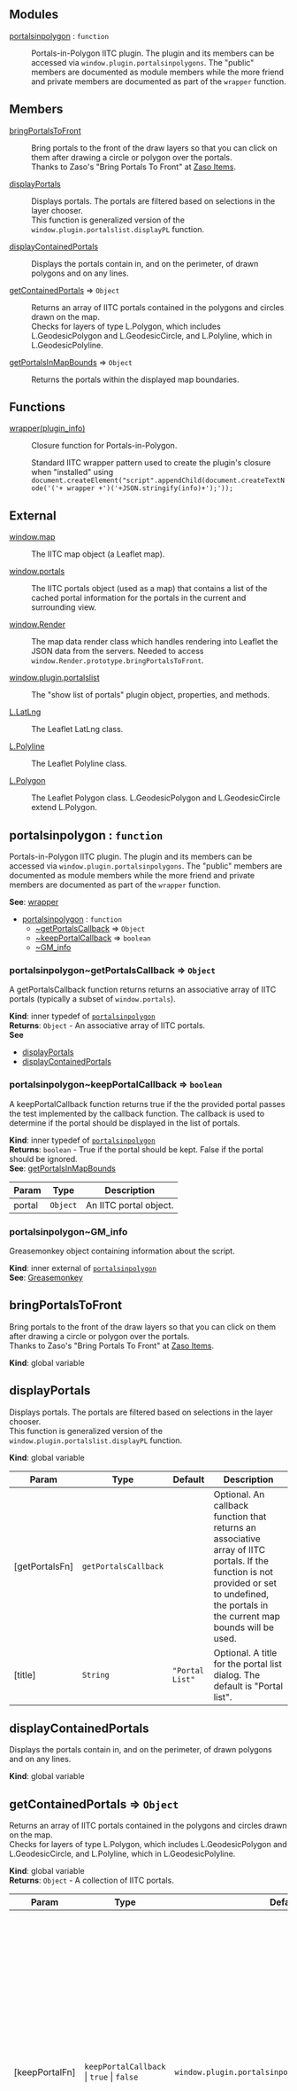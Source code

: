## Modules

<dl>
<dt><a href="#module_portalsinpolygon">portalsinpolygon</a> : <code>function</code></dt>
<dd><p>Portals-in-Polygon IITC plugin.  The plugin and its members can be accessed via
<code>window.plugin.portalsinpolygons</code>.  The &quot;public&quot; members are documented as module members while the more
friend and private members are documented as part of the <code>wrapper</code> function.</p>
</dd>
</dl>

## Members

<dl>
<dt><a href="#bringPortalsToFront">bringPortalsToFront</a></dt>
<dd><p>Bring portals to the front of the draw layers so that you can click on
them after drawing a circle or polygon over the portals.
<br>
Thanks to Zaso&#39;s &quot;Bring Portals To Front&quot; at
<a href="http://www.giacintogarcea.com/ingress/iitc/bring-portals-to-front-by-zaso.meta.js"> Zaso Items</a>.</p>
</dd>
<dt><a href="#displayPortals">displayPortals</a></dt>
<dd><p>Displays portals.  The portals are filtered based on selections in the layer chooser.
<br>
This function is generalized version of the <code>window.plugin.portalslist.displayPL</code> function.</p>
</dd>
<dt><a href="#displayContainedPortals">displayContainedPortals</a></dt>
<dd><p>Displays the portals contain in, and on the perimeter, of drawn polygons
and on any lines.</p>
</dd>
<dt><a href="#getContainedPortals">getContainedPortals</a> ⇒ <code>Object</code></dt>
<dd><p>Returns an array of IITC portals contained in the polygons and circles
drawn on the map.<br>
Checks for layers of type L.Polygon, which includes L.GeodesicPolygon
and L.GeodesicCircle, and L.Polyline, which in L.GeodesicPolyline.</p>
</dd>
<dt><a href="#getPortalsInMapBounds">getPortalsInMapBounds</a> ⇒ <code>Object</code></dt>
<dd><p>Returns the portals within the displayed map boundaries.</p>
</dd>
</dl>

## Functions

<dl>
<dt><a href="#wrapper">wrapper(plugin_info)</a></dt>
<dd><p>Closure function for Portals-in-Polygon.</p>
<p>Standard IITC wrapper pattern used to create the plugin&#39;s closure when
&quot;installed&quot; using <code>document.createElement(&quot;script&quot;.appendChild(document.createTextNode(&#39;(&#39;+ wrapper +&#39;)(&#39;+JSON.stringify(info)+&#39;);&#39;));</code></p>
</dd>
</dl>

## External

<dl>
<dt><a href="#external_window.map">window.map</a></dt>
<dd><p>The IITC map object (a Leaflet map).</p>
</dd>
<dt><a href="#external_window.portals">window.portals</a></dt>
<dd><p>The IITC portals object (used as a map) that contains a list of the cached
portal information for the portals in the current and surrounding view.</p>
</dd>
<dt><a href="#external_window.Render">window.Render</a></dt>
<dd><p>The map data render class which handles rendering into Leaflet the JSON data from the servers.  Needed to access
<code>window.Render.prototype.bringPortalsToFront</code>.</p>
</dd>
<dt><a href="#external_window.plugin.portalslist">window.plugin.portalslist</a></dt>
<dd><p>The &quot;show list of portals&quot; plugin object, properties, and methods.</p>
</dd>
<dt><a href="#external_L.LatLng">L.LatLng</a></dt>
<dd><p>The Leaflet LatLng class.</p>
</dd>
<dt><a href="#external_L.Polyline">L.Polyline</a></dt>
<dd><p>The Leaflet Polyline class.</p>
</dd>
<dt><a href="#external_L.Polygon">L.Polygon</a></dt>
<dd><p>The Leaflet Polygon class.
L.GeodesicPolygon and L.GeodesicCircle extend L.Polygon.</p>
</dd>
</dl>

<a name="module_portalsinpolygon"></a>

## portalsinpolygon : <code>function</code>
Portals-in-Polygon IITC plugin.  The plugin and its members can be accessed via`window.plugin.portalsinpolygons`.  The "public" members are documented as module members while the morefriend and private members are documented as part of the `wrapper` function.

**See**: [wrapper](#wrapper)  

* [portalsinpolygon](#module_portalsinpolygon) : <code>function</code>
    * [~getPortalsCallback](#module_portalsinpolygon..getPortalsCallback) ⇒ <code>Object</code>
    * [~keepPortalCallback](#module_portalsinpolygon..keepPortalCallback) ⇒ <code>boolean</code>
    * [~GM_info](#external_GM_info)

<a name="module_portalsinpolygon..getPortalsCallback"></a>

### portalsinpolygon~getPortalsCallback ⇒ <code>Object</code>
A getPortalsCallback function returns returns an associative array of IITC portals (typically a subsetof `window.portals`).

**Kind**: inner typedef of <code>[portalsinpolygon](#module_portalsinpolygon)</code>  
**Returns**: <code>Object</code> - An associative array of IITC portals.  
**See**

- [displayPortals](#displayPortals)
- [displayContainedPortals](#displayContainedPortals)

<a name="module_portalsinpolygon..keepPortalCallback"></a>

### portalsinpolygon~keepPortalCallback ⇒ <code>boolean</code>
A keepPortalCallback function returns true if the the provided portal passes the test implemented by thecallback function.  The callback is used to determine if the portal should be displayed in the list of portals.

**Kind**: inner typedef of <code>[portalsinpolygon](#module_portalsinpolygon)</code>  
**Returns**: <code>boolean</code> - True if the portal should be kept.  False if the portal should be ignored.  
**See**: [getPortalsInMapBounds](#getPortalsInMapBounds)  

| Param | Type | Description |
| --- | --- | --- |
| portal | <code>Object</code> | An IITC portal object. |

<a name="external_GM_info"></a>

### portalsinpolygon~GM_info
Greasemonkey object containing information about the script.

**Kind**: inner external of <code>[portalsinpolygon](#module_portalsinpolygon)</code>  
**See**: [Greasemonkey](http://www.greasespot.net/)  
<a name="bringPortalsToFront"></a>

## bringPortalsToFront
Bring portals to the front of the draw layers so that you can click onthem after drawing a circle or polygon over the portals.<br>Thanks to Zaso's "Bring Portals To Front" at<a href="http://www.giacintogarcea.com/ingress/iitc/bring-portals-to-front-by-zaso.meta.js"> Zaso Items</a>.

**Kind**: global variable  
<a name="displayPortals"></a>

## displayPortals
Displays portals.  The portals are filtered based on selections in the layer chooser.<br>This function is generalized version of the `window.plugin.portalslist.displayPL` function.

**Kind**: global variable  

| Param | Type | Default | Description |
| --- | --- | --- | --- |
| [getPortalsFn] | <code>getPortalsCallback</code> |  | Optional. An callback function that returns an associative array of IITC 	portals. If the function is not provided or set to undefined, the portals in the current map bounds will be 	used. |
| [title] | <code>String</code> | <code>&quot;Portal List&quot;</code> | Optional. A title for the portal list dialog.  The default is "Portal list". |

<a name="displayContainedPortals"></a>

## displayContainedPortals
Displays the portals contain in, and on the perimeter, of drawn polygonsand on any lines.

**Kind**: global variable  
<a name="getContainedPortals"></a>

## getContainedPortals ⇒ <code>Object</code>
Returns an array of IITC portals contained in the polygons and circlesdrawn on the map.<br>Checks for layers of type L.Polygon, which includes L.GeodesicPolygonand L.GeodesicCircle, and L.Polyline, which in L.GeodesicPolyline.

**Kind**: global variable  
**Returns**: <code>Object</code> - A collection of IITC portals.  

| Param | Type | Default | Description |
| --- | --- | --- | --- |
| [keepPortalFn] | <code>keepPortalCallback</code> &#124; <code>true</code> &#124; <code>false</code> | <code>window.plugin.portalsinpolygons.isPortalDisplayed</code> | If a callback function is  provided, it will be called and passed the IITC portal object. If keepPortalFn is not a function and is set to  something falsy, the portals will not be filtered.  If keepPortalCallback is not provided, explicitly 	undefined, or something truthy, then the default filtering will be  performed which is to filter portals based on the layer group selections of "Unclaimed Portals", 	"Level 1 Portals" to "Level 8 Portals", "Enlightened" and "Resistance". |

<a name="getPortalsInMapBounds"></a>

## getPortalsInMapBounds ⇒ <code>Object</code>
Returns the portals within the displayed map boundaries.

**Kind**: global variable  
**Returns**: <code>Object</code> - An associative array of IITC portal objects (a subset of `window.portals`).  

| Param | Type | Default | Description |
| --- | --- | --- | --- |
| [keepPortalFn] | <code>keepPortalCallback</code> &#124; <code>true</code> &#124; <code>false</code> | <code>portalsinpolygons.isPortalDisplayed</code> | If a callback function is  provided, it will be called and passed the IITC portal object. If keepPortalFn is not a function and is set to  something falsy, the portals will not be filtered.  If keepPortalCallback is not provided, explicitly 	undefined, or something truthy, then the default filtering will be  performed which is to filter portals based on the layer group selections of "Unclaimed Portals", 	"Level 1 Portals" to "Level 8 Portals", "Enlightened" and "Resistance". |

<a name="wrapper"></a>

## wrapper(plugin_info)
Closure function for Portals-in-Polygon.Standard IITC wrapper pattern used to create the plugin's closure when"installed" using `document.createElement("script".appendChild(document.createTextNode('('+ wrapper +')('+JSON.stringify(info)+');'));`

**Kind**: global function  

| Param | Type | Description |
| --- | --- | --- |
| plugin_info | <code>Object</code> | Object containing Greasemonkey/Tampermonkey information about the plugin. |
| plugin_info.script | <code>string</code> | Greasemonkey/Tampermonkey information about the plugin. |
| plugin_info.script.version | <code>string</code> | GM_info.script.version. |
| plugin_info.script.name | <code>string</code> | GM_info.script.name. |
| plugin_info.script.description | <code>string</code> | GM_info.script.description. |


* [wrapper(plugin_info)](#wrapper)
    * [~portalsinpolygons](#wrapper..portalsinpolygons) : <code>object</code>
        * [.requiredPlugins](#wrapper..portalsinpolygons.requiredPlugins) : <code>Array</code>
        * [.layerChooserName](#wrapper..portalsinpolygons.layerChooserName)
        * [.formattedPortalList(portals)](#wrapper..portalsinpolygons.formattedPortalList) ⇒
        * [.getLayerClassName(layer)](#wrapper..portalsinpolygons.getLayerClassName) ⇒ <code>String</code>
        * [.getPortalGuidsFilteredByLayerGroup(portals)](#wrapper..portalsinpolygons.getPortalGuidsFilteredByLayerGroup) ⇒ <code>Array.&lt;string&gt;</code>
        * [.getToolboxControls()](#wrapper..portalsinpolygons.getToolboxControls) ⇒ <code>Object</code>
        * [.isPortalDisplayed(portal)](#wrapper..portalsinpolygons.isPortalDisplayed) ⇒ <code>Object</code> &#124; <code>null</code>
        * [.mapZoomHasPortals()](#wrapper..portalsinpolygons.mapZoomHasPortals) ⇒ <code>boolean</code>
        * [.prerequisitePluginsInstalled()](#wrapper..portalsinpolygons.prerequisitePluginsInstalled) ⇒ <code>boolean</code>
        * [.setup()](#wrapper..portalsinpolygons.setup)

<a name="wrapper..portalsinpolygons"></a>

### wrapper~portalsinpolygons : <code>object</code>
Portals-in-Polygon namespace.  `portalsinpolygon` is set to `window.plugin.portalsinpolygons`.

**Kind**: inner namespace of <code>[wrapper](#wrapper)</code>  

* [~portalsinpolygons](#wrapper..portalsinpolygons) : <code>object</code>
    * [.requiredPlugins](#wrapper..portalsinpolygons.requiredPlugins) : <code>Array</code>
    * [.layerChooserName](#wrapper..portalsinpolygons.layerChooserName)
    * [.formattedPortalList(portals)](#wrapper..portalsinpolygons.formattedPortalList) ⇒
    * [.getLayerClassName(layer)](#wrapper..portalsinpolygons.getLayerClassName) ⇒ <code>String</code>
    * [.getPortalGuidsFilteredByLayerGroup(portals)](#wrapper..portalsinpolygons.getPortalGuidsFilteredByLayerGroup) ⇒ <code>Array.&lt;string&gt;</code>
    * [.getToolboxControls()](#wrapper..portalsinpolygons.getToolboxControls) ⇒ <code>Object</code>
    * [.isPortalDisplayed(portal)](#wrapper..portalsinpolygons.isPortalDisplayed) ⇒ <code>Object</code> &#124; <code>null</code>
    * [.mapZoomHasPortals()](#wrapper..portalsinpolygons.mapZoomHasPortals) ⇒ <code>boolean</code>
    * [.prerequisitePluginsInstalled()](#wrapper..portalsinpolygons.prerequisitePluginsInstalled) ⇒ <code>boolean</code>
    * [.setup()](#wrapper..portalsinpolygons.setup)

<a name="wrapper..portalsinpolygons.requiredPlugins"></a>

#### portalsinpolygons.requiredPlugins : <code>Array</code>
An array of objects describing the required plugins.  Each object hashas the properties `object` and `name`.  The `name` value appears inmessaging if there are missing plugins.

**Kind**: static property of <code>[portalsinpolygons](#wrapper..portalsinpolygons)</code>  
<a name="wrapper..portalsinpolygons.layerChooserName"></a>

#### portalsinpolygons.layerChooserName
Used when calling `window.isLayerGroupDisplayed(<String> name)`. E.g.,`window.isLayerGroupDisplayed(portalsinpolygons.layerChooserName[portal.options.data.level])`.

**Kind**: static property of <code>[portalsinpolygons](#wrapper..portalsinpolygons)</code>  
<a name="wrapper..portalsinpolygons.formattedPortalList"></a>

#### portalsinpolygons.formattedPortalList(portals) ⇒
Gets and formats the portal information that will be used in the portal list display.<br>This function is based on a modified version of the`window.plugin.portalslist.getPortals` function.

**Kind**: static method of <code>[portalsinpolygons](#wrapper..portalsinpolygons)</code>  
**Returns**: {Array<{portal:{Object}, values:{Array}, sortValues:{Array}>} Returns an array of	formatted portals.  

| Param | Type | Description |
| --- | --- | --- |
| portals | <code>Object</code> | An associative array of IITC portals. |

<a name="wrapper..portalsinpolygons.getLayerClassName"></a>

#### portalsinpolygons.getLayerClassName(layer) ⇒ <code>String</code>
Returns a string representation of the layer class (e.g., "L.GeodesicPolygon" and "L.Marker").

**Kind**: static method of <code>[portalsinpolygons](#wrapper..portalsinpolygons)</code>  
**Returns**: <code>String</code> - A string representation of the layer class.  

| Param | Type | Description |
| --- | --- | --- |
| layer | <code>L.Layer</code> | An object whose class extends L.Layer. |

<a name="wrapper..portalsinpolygons.getPortalGuidsFilteredByLayerGroup"></a>

#### portalsinpolygons.getPortalGuidsFilteredByLayerGroup(portals) ⇒ <code>Array.&lt;string&gt;</code>
Returns a set of guids belonging to the portals filtered by the layer group selections of"Unclaimed Portals", "Level 1 Portals" to "Level 8 Portals", "Enlightened" and "Resistance".

**Kind**: static method of <code>[portalsinpolygons](#wrapper..portalsinpolygons)</code>  
**Returns**: <code>Array.&lt;string&gt;</code> - An array of portal guids.  

| Param | Type | Description |
| --- | --- | --- |
| portals | <code>Object</code> | An associative array of IITC portal objects. |

<a name="wrapper..portalsinpolygons.getToolboxControls"></a>

#### portalsinpolygons.getToolboxControls() ⇒ <code>Object</code>
Returns the DOM elements containing the plugin controls to be appended to the IITC toolbox.<br>Intentioinally public to allow friendly plugins the ability to group and hide controls.

**Kind**: static method of <code>[portalsinpolygons](#wrapper..portalsinpolygons)</code>  
**Returns**: <code>Object</code> - DOM elements.  
<a name="wrapper..portalsinpolygons.isPortalDisplayed"></a>

#### portalsinpolygons.isPortalDisplayed(portal) ⇒ <code>Object</code> &#124; <code>null</code>
Returns the portal if it is displayed based on the the layer group selections of "Unclaimed Portals","Level 1 Portals" to "Level 8 Portals", "Enlightened" and "Resistance".  Returns null if it is notdisplayed.

**Kind**: static method of <code>[portalsinpolygons](#wrapper..portalsinpolygons)</code>  
**Returns**: <code>Object</code> &#124; <code>null</code> - The IITC portal object or null.  

| Param | Type | Description |
| --- | --- | --- |
| portal | <code>Object</code> | An IITC portal object. |

<a name="wrapper..portalsinpolygons.mapZoomHasPortals"></a>

#### portalsinpolygons.mapZoomHasPortals() ⇒ <code>boolean</code>
Checks if there is sufficient portal data for the current map zoom.  When the zoom is set very far,`window.portals` will only contain placeholder data and may not contain the portal title and otherinformation.

**Kind**: static method of <code>[portalsinpolygons](#wrapper..portalsinpolygons)</code>  
**Returns**: <code>boolean</code> - True if there is sufficient portal data; otherwise, returns false.  
**Todo**

- [ ] it might be easier to check if one of the portals has the data your are looking for (e.g., check if portal.options.data.title exists).

<a name="wrapper..portalsinpolygons.prerequisitePluginsInstalled"></a>

#### portalsinpolygons.prerequisitePluginsInstalled() ⇒ <code>boolean</code>
Checks if the pre-requisite plugins are installed.  If not, displays an alert.

**Kind**: static method of <code>[portalsinpolygons](#wrapper..portalsinpolygons)</code>  
<a name="wrapper..portalsinpolygons.setup"></a>

#### portalsinpolygons.setup()
Setup function called by IITC.

**Kind**: static method of <code>[portalsinpolygons](#wrapper..portalsinpolygons)</code>  
<a name="external_window.map"></a>

## window.map
The IITC map object (a Leaflet map).

**Kind**: global external  
**See**: [Ingress Intel Total Conversion](https://iitc.me/)  
<a name="external_window.portals"></a>

## window.portals
The IITC portals object (used as a map) that contains a list of the cachedportal information for the portals in the current and surrounding view.

**Kind**: global external  
**See**: [Ingress Intel Total Conversion](https://iitc.me/)  
<a name="external_window.Render"></a>

## window.Render
The map data render class which handles rendering into Leaflet the JSON data from the servers.  Needed to access`window.Render.prototype.bringPortalsToFront`.

**Kind**: global external  
**See**: [Ingress Intel Total Conversion](https://iitc.me/)  
<a name="external_window.plugin.portalslist"></a>

## window.plugin.portalslist
The "show list of portals" plugin object, properties, and methods.

**Kind**: global external  
**See**: ["show list of portals"](http://leafletjs.com/) plugin source code for further information.  
<a name="external_L.LatLng"></a>

## L.LatLng
The Leaflet LatLng class.

**Kind**: global external  
**See**: [Leaflet](http://leafletjs.com/) documentation for further information.  
<a name="external_L.LatLng+isLeft"></a>

### l.LatLng.isLeft(p1, p2) ⇒
Tests if a point is left|on|right of an infinite line.<br><br>This is a JavaScript and Leaflet port of the `isLeft()` C++ function by Dan Sunday.

**Kind**: instance method of <code>[L.LatLng](#external_L.LatLng)</code>  
**Returns**: >0 for p2 left of the line through this point and p1,         =0 for p2 on the line,         <0 for p2 right of the line through this point an p1.  
**See**: [Inclusion of a Point in a Polygon](http://geomalgorithms.com/a03-_inclusion.html) by Dan Sunday.  

| Param | Type | Description |
| --- | --- | --- |
| p1 | <code>LatLng</code> | Point The reference line is defined by `this` LatLng to p1. |
| p2 | <code>LatLng</code> | The point in question. |

<a name="external_L.Polyline"></a>

## L.Polyline
The Leaflet Polyline class.

**Kind**: global external  
**See**: [Leaflet](http://leafletjs.com/) documentation for further information.  
<a name="external_L.Polyline+getWindingNumber"></a>

### l.Polyline.getWindingNumber(p)
Test for a point in a polygon or on the bounding lines of the polygon.  Thecoordinates (L.LatLngs) for a GeodesicPolygon are set to follow the earth'scurvature when the GeodesicPolygon object is created.  Since L.Polygonextends L.Polyline we can use the same method for both.  Although, forL.Polyline, we only get points on the line even if a collection of linesappear to make a polygon.<br><br>This is a JavaScript and Leaflet port of the `wn_PnPoly()` C++ function by Dan Sunday.Unlike the C++ version, this implementation does include points on the line and vertices.

**Kind**: instance method of <code>[L.Polyline](#external_L.Polyline)</code>  
**Retuns**: <code>Number</code> The winding number (=0 only when the point is outside)  
**See**

- [Inclusion of a Point in a Polygon](http://geomalgorithms.com/a03-_inclusion.html) by Dan Sunday.
- [Leaflet.Geodesc](https://github.com/Fragger/Leaflet.Geodesic) for information about Leaflet.Geodesc by Fragger.


| Param | Type | Description |
| --- | --- | --- |
| p | <code>L.LatLng</code> | A point. |

<a name="external_L.Polygon"></a>

## L.Polygon
The Leaflet Polygon class.L.GeodesicPolygon and L.GeodesicCircle extend L.Polygon.

**Kind**: global external  
**See**: [Leaflet](http://leafletjs.com/) documentation for further information.  
